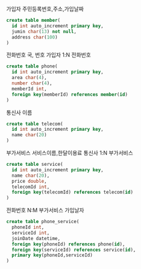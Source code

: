 가입자
주민등록번호,주소,가입날짜
``` sql
create table member(
  id int auto_increment primary key,
  jumin char(13) not null,
  address char(100)
)
```

전화번호
국, 번호
가입자 1:N 전화번호
``` sql
create table phone(
  id int auto_increment primary key,
  area char(4),
  number char(4),
  memberId int,
  foreign key(memberId) references member(id)
)
```

통신사
이름
``` sql
create table telecom(
  id int auto_increment primary key,
  name char(20)
)
```



부가서비스
서비스이름,한달이용료
통신사 1:N 부가서비스
``` sql
create table service(
  id int auto_increment primary key,
  name char(20),
  price double,
  telecomId int,
  foreign key(telecomId) references telecom(id)
)
```



전화번호 N:M 부가서비스
      가입날자
``` sql
create table phone_service(
  phoneId int,
  serviceId int,
  joinDate datetime,
  foreign key(phoneId) references phone(id),
  foreign key(serviceId) references service(id),
  primary key(phoneId,serviceId)
)
```
